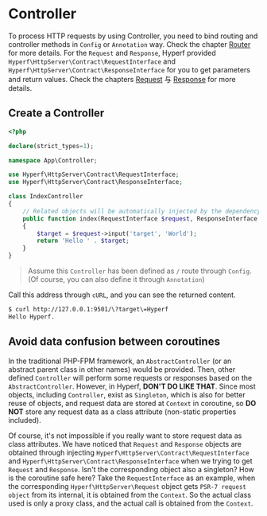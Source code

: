 # Controller

To process HTTP requests by using Controller, you need to bind routing and controller methods in `Config` or `Annotation` way. Check the chapter [Router](en/route.md) for more details.
For the `Request` and `Response`, Hyperf provided `Hyperf\HttpServer\Contract\RequestInterface` and `Hyperf\HttpServer\Contract\ResponseInterface` for you to get parameters and return values. Check the chapters [Request](en/request.md) 与 [Response](en/response.md) for more details.

## Create a Controller

```php
<?php

declare(strict_types=1);

namespace App\Controller;

use Hyperf\HttpServer\Contract\RequestInterface;
use Hyperf\HttpServer\Contract\ResponseInterface;

class IndexController
{
    // Related objects will be automatically injected by the dependency injection container if you obtain such objects by defining RequestInterface and ResponseInterface on the parameters.
    public function index(RequestInterface $request, ResponseInterface $response)
    {
        $target = $request->input('target', 'World');
        return 'Hello ' . $target;
    }
}
```

> Assume this `Controller` has been defined as `/` route through `Config`. (Of course, you can also define it through `Annotation`)

Call this address through `cURL`, and you can see the returned content.

```bash
$ curl http://127.0.0.1:9501/\?target\=Hyperf
Hello Hyperf.
```

## Avoid data confusion between coroutines

In the traditional PHP-FPM framework, an `AbstractController` (or an abstract parent class in other names) would be provided. Then, other defined `Controller` will perform some requests or responses based on the `AbstractController`. However, in Hyperf, **DON'T DO LIKE THAT**. Since most objects, including `Controller`, exist as `Singleton`, which is also for better reuse of objects, and request data are stored at `Context` in coroutine, so **DO NOT** store any request data as a class attribute (non-static properties included).

Of course, it's not impossible if you really want to store request data as class attributes. We have noticed that `Request` and `Response` objects are obtained through injecting `Hyperf\HttpServer\Contract\RequestInterface` and `Hyperf\HttpServer\Contract\ResponseInterface` when we trying to get `Request` and `Response`. Isn't the corresponding object also a singleton? How is the coroutine safe here? Take the `RequestInterface` as an example, when the corresponding `Hyperf\HttpServer\Request` object gets `PSR-7 request object` from its internal, it is obtained from the `Context`. So the actual class used is only a proxy class, and the actual call is obtained from the `Context`.